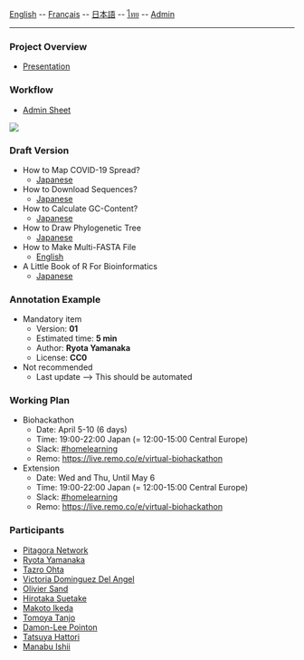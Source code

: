 [English](./en/) -- [Français](./fr/) -- [日本語](./ja/) -- [ไทย](./th/) -- [Admin](./admin.md)

***

### Project Overview

* [Presentation](https://docs.google.com/presentation/d/1o9iaRSMrCBSw1Ihw54rNC4hOsYgtfxYQE82mRcrWK_g/edit?usp=sharing)

### Workflow

* [Admin Sheet](https://docs.google.com/spreadsheets/d/1IL0F5bCVi7TGMXuKvwDSaPrsdvF5I_QwlVCawTt-L8U/edit?usp=sharing)

![](https://user-images.githubusercontent.com/4862919/81291547-26e01280-9094-11ea-83a0-c4ce16560c59.jpg)

### Draft Version

* How to Map COVID-19 Spread?
    * [Japanese](https://colab.research.google.com/drive/1iFxRju4FmN7hkF7lAWziqjKbpOmehTzT)
* How to Download Sequences?
    * [Japanese](https://colab.research.google.com/drive/1jMFTbf0uQ-t7-SYwk9QEUO8VBHbpPEv5)
* How to Calculate GC-Content?
    * [Japanese](https://colab.research.google.com/drive/1Tcxee6Ts-BLHxNBIWraWAXr3Hv6z-LvX)
* How to Draw Phylogenetic Tree
    * [Japanese](https://colab.research.google.com/drive/15SZYA2EPquExE_e1LtCna3I-XC0hmfG1)
* How to Make Multi-FASTA File
    * [English](https://colab.research.google.com/drive/1SMgas36gdPM-xG1KtluBlPc5GVIj7wFQ)
* A Little Book of R For Bioinformatics
    * [Japanese](https://colab.research.google.com/drive/1JFmfxM7ewJPMz8lPrN6Ys9X5m5swTcVA)

### Annotation Example

- Mandatory item
  - Version: **01**
  - Estimated time: **5 min**
  - Author: **Ryota Yamanaka**
  - License: **CC0**
- Not recommended
  - Last update --> This should be automated

### Working Plan

* Biohackathon
    * Date: April 5-10 (6 days)
    * Time: 19:00-22:00 Japan (= 12:00-15:00 Central Europe)
    * Slack: [#homelearning](https://virtualbiohac-xt62674.slack.com/archives/C011DAV8HE2)
    * Remo: https://live.remo.co/e/virtual-biohackathon
* Extension
    * Date: Wed and Thu, Until May 6
    * Time: 19:00-22:00 Japan (= 12:00-15:00 Central Europe)
    * Slack: [#homelearning](https://virtualbiohac-xt62674.slack.com/archives/C011DAV8HE2)
    * Remo: https://live.remo.co/e/virtual-biohackathon

### Participants

* [Pitagora Network](https://github.com/pitagora-network)
* [Ryota Yamanaka](https://github.com/ryotayamanaka)
* [Tazro Ohta](https://github.com/inutano)
* [Victoria Dominguez Del Angel](https://github.com/vdda)
* [Olivier Sand](https://github.com/olisand)
* [Hirotaka Suetake](https://github.com/suecharo)
* [Makoto Ikeda](https://github.com/percipere)
* [Tomoya Tanjo](https://github.com/tom-tan)
* [Damon-Lee Pointon](https://github.com/DLBPointon)
* [Tatsuya Hattori](https://github.com/Hattyoriiiiiii)
* [Manabu Ishii](https://github.com/manabuishii)
